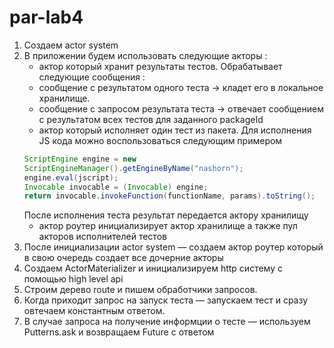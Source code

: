# par-lab4

1. Создаем actor system
2. В приложении будем использовать следующие акторы :
   - актор который хранит результаты тестов.
   Обрабатывает следующие сообщения :
   - cообщение с результатом одного теста → кладет его в локальное хранилище.
   - cообщение с запросом результата теста → отвечает сообщением с
   результатом всех тестов для заданного packageId
   - актор который исполняет один тест из пакета.
   Для исполнения JS кода можно воспользоваться следующим примером
   ```java
   ScriptEngine engine = new
   ScriptEngineManager().getEngineByName("nashorn");
   engine.eval(jscript);
   Invocable invocable = (Invocable) engine;
   return invocable.invokeFunction(functionName, params).toString();
   ```
   После исполнения теста результат передается актору хранилищу
   - актор роутер
   инициализирует актор хранилище а также пул акторов исполнителей тестов
3. После инициализации actor system — создаем актор роутер который в свою
очередь создает все дочерние акторы
4. Создаем ActorMaterializer и инициализируем http систему с помощью
high level api
5. Cтроим дерево route и пишем обработчики запросов.
6. Когда приходит запрос на запуск теста — запускаем тест и сразу
овтечаем константным ответом.
7. В случае запроса на получение информции о тесте — используем
Putterns.ask и возвращаем Future с ответом
